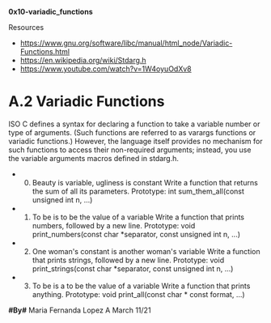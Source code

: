 **0x10-variadic_functions**

Resources
* https://www.gnu.org/software/libc/manual/html_node/Variadic-Functions.html
* https://en.wikipedia.org/wiki/Stdarg.h
* https://www.youtube.com/watch?v=1W4oyuOdXv8

# A.2 Variadic Functions
ISO C defines a syntax for declaring a function to take a variable number or type of arguments. (Such functions are referred to as varargs functions or variadic functions.) However, the language itself provides no mechanism for such functions to access their non-required arguments; instead, you use the variable arguments macros defined in stdarg.h.

* 0. Beauty is variable, ugliness is constant
    Write a function that returns the sum of all its parameters.
    Prototype: int sum_them_all(const unsigned int n, ...)

* 1. To be is to be the value of a variable
    Write a function that prints numbers, followed by a new line.
    Prototype: void print_numbers(const char *separator, const unsigned int n, ...)

* 2. One woman's constant is another woman's variable
    Write a function that prints strings, followed by a new line.
    Prototype: void print_strings(const char *separator, const unsigned int n, ...)

* 3. To be is a to be the value of a variable
    Write a function that prints anything.
    Prototype: void print_all(const char * const format, ...)

**#By#**
Maria Fernanda Lopez A
March 11/21
